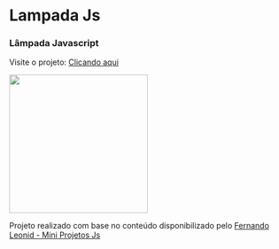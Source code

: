 # Lampada Js
<h3>Lâmpada Javascript</h3>

Visite o projeto: <a href="https://wictorluciano.github.io/LampadaJs/" target="_blank">Clicando aqui</a> 

<a href="https://wictorluciano.github.io/LampadaJs/"><img src="./img/lamp.git.jpg" width="250px"></a>


Projeto realizado com base no conteúdo disponibilizado pelo 
<a href="https://github.com/fernandoleonid/mini-projetos-js" target="_blank">
Fernando Leonid - Mini Projetos Js</a>
